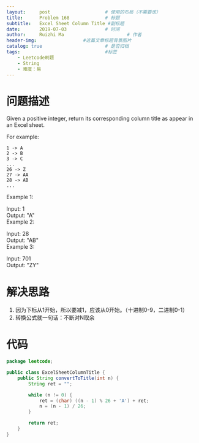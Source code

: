 ```yaml
---
layout:     post   				    # 使用的布局（不需要改）
title:      Problem 168				# 标题 
subtitle:   Excel Sheet Column Title #副标题
date:       2019-07-03				# 时间
author:     Ruizhi Ma 						# 作者
header-img:              	#这篇文章标题背景图片
catalog: true 						# 是否归档
tags:								#标签
    - Leetcode刷题
    - String
    - 难度：易
---
```

# 问题描述
Given a positive integer, return its corresponding column title as appear in an Excel sheet.

For example:

    1 -> A
    2 -> B
    3 -> C
    ...
    26 -> Z
    27 -> AA
    28 -> AB 
    ...
Example 1:

Input: 1  
Output: "A"  
Example 2:  

Input: 28  
Output: "AB"  
Example 3:  

Input: 701  
Output: "ZY"  

# 解决思路
1. 因为下标从1开始，所以要减1，应该从0开始。（十进制0-9，二进制0-1） 
2. 转换公式就一句话：不断对N取余

# 代码
```java
package leetcode;

public class ExcelSheetColumnTitle {
    public String convertToTitle(int n) {
        String ret = "";

        while (n != 0) {
            ret = (char) ((n - 1) % 26 + 'A') + ret;
            n = (n - 1) / 26;
        }

        return ret;
    }
}

```